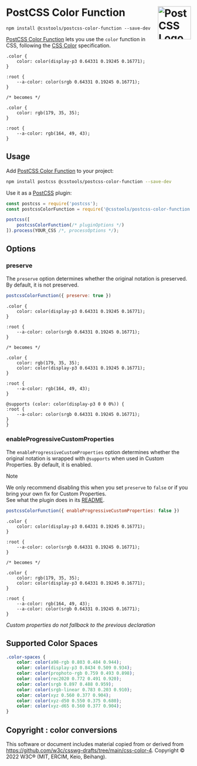 # PostCSS Color Function [<img src="https://postcss.github.io/postcss/logo.svg" alt="PostCSS Logo" width="90" height="90" align="right">][PostCSS]

`npm install @csstools/postcss-color-function --save-dev`

[PostCSS Color Function] lets you use the `color` function in
CSS, following the [CSS Color] specification.

```pcss
.color {
	color: color(display-p3 0.64331 0.19245 0.16771);
}

:root {
	--a-color: color(srgb 0.64331 0.19245 0.16771);
}

/* becomes */

.color {
	color: rgb(179, 35, 35);
}

:root {
	--a-color: rgb(164, 49, 43);
}
```

## Usage

Add [PostCSS Color Function] to your project:

```bash
npm install postcss @csstools/postcss-color-function --save-dev
```

Use it as a [PostCSS] plugin:

```js
const postcss = require('postcss');
const postcssColorFunction = require('@csstools/postcss-color-function');

postcss([
	postcssColorFunction(/* pluginOptions */)
]).process(YOUR_CSS /*, processOptions */);
```



## Options

### preserve

The `preserve` option determines whether the original notation
is preserved. By default, it is not preserved.

```js
postcssColorFunction({ preserve: true })
```

```pcss
.color {
	color: color(display-p3 0.64331 0.19245 0.16771);
}

:root {
	--a-color: color(srgb 0.64331 0.19245 0.16771);
}

/* becomes */

.color {
	color: rgb(179, 35, 35);
	color: color(display-p3 0.64331 0.19245 0.16771);
}

:root {
	--a-color: rgb(164, 49, 43);
}

@supports (color: color(display-p3 0 0 0%)) {
:root {
	--a-color: color(srgb 0.64331 0.19245 0.16771);
}
}
```

### enableProgressiveCustomProperties

The `enableProgressiveCustomProperties` option determines whether the original notation
is wrapped with `@supports` when used in Custom Properties. By default, it is enabled.

> [!NOTE]
> We only recommend disabling this when you set `preserve` to `false` or if you bring your own fix for Custom Properties.  
> See what the plugin does in its [README](https://github.com/csstools/postcss-plugins/tree/main/plugins/postcss-progressive-custom-properties#readme).

```js
postcssColorFunction({ enableProgressiveCustomProperties: false })
```

```pcss
.color {
	color: color(display-p3 0.64331 0.19245 0.16771);
}

:root {
	--a-color: color(srgb 0.64331 0.19245 0.16771);
}

/* becomes */

.color {
	color: rgb(179, 35, 35);
	color: color(display-p3 0.64331 0.19245 0.16771);
}

:root {
	--a-color: rgb(164, 49, 43);
	--a-color: color(srgb 0.64331 0.19245 0.16771);
}
```

_Custom properties do not fallback to the previous declaration_

## Supported Color Spaces

```css
.color-spaces {
	color: color(a98-rgb 0.803 0.484 0.944);
	color: color(display-p3 0.8434 0.509 0.934);
	color: color(prophoto-rgb 0.759 0.493 0.898);
	color: color(rec2020 0.772 0.491 0.920);
	color: color(srgb 0.897 0.488 0.959);
	color: color(srgb-linear 0.783 0.203 0.910);
	color: color(xyz 0.560 0.377 0.904);
	color: color(xyz-d50 0.550 0.375 0.680);
	color: color(xyz-d65 0.560 0.377 0.904);
}
```

## Copyright : color conversions

This software or document includes material copied from or derived from https://github.com/w3c/csswg-drafts/tree/main/css-color-4. Copyright © 2022 W3C® (MIT, ERCIM, Keio, Beihang).

[cli-url]: https://github.com/csstools/postcss-plugins/actions/workflows/test.yml?query=workflow/test
[css-url]: https://cssdb.org/#color-function
[discord]: https://discord.gg/bUadyRwkJS
[npm-url]: https://www.npmjs.com/package/@csstools/postcss-color-function

[PostCSS]: https://github.com/postcss/postcss
[PostCSS Color Function]: https://github.com/csstools/postcss-plugins/tree/main/plugins/postcss-color-function
[CSS Color]: https://www.w3.org/TR/css-color-4/#funcdef-color
